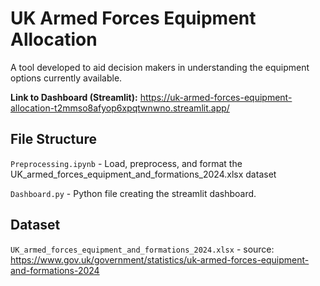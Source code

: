 # UK Armed Forces Equipment Allocation

A tool developed to aid decision makers in understanding the equipment options currently available.

**Link to Dashboard (Streamlit):** https://uk-armed-forces-equipment-allocation-t2mmso8afyop6xpqtwnwno.streamlit.app/

## File Structure

```Preprocessing.ipynb``` - Load, preprocess, and format the UK_armed_forces_equipment_and_formations_2024.xlsx dataset

```Dashboard.py``` - Python file creating the streamlit dashboard.

## Dataset

```UK_armed_forces_equipment_and_formations_2024.xlsx``` - source: https://www.gov.uk/government/statistics/uk-armed-forces-equipment-and-formations-2024
